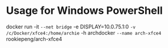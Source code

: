 # Usage for Windows PowerShell

docker run -it `
--net bridge `
-e DISPLAY=10.0.75.1:0 `
-v /c/Docker/xfce4:/home/archie `
-h archdocker `
--name arch-xfce4 `
rookiepeng/arch-xfce4
